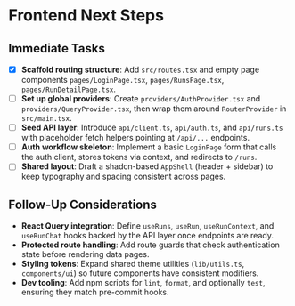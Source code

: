 # Frontend Next Steps

## Immediate Tasks
- [x] **Scaffold routing structure**: Add `src/routes.tsx` and empty page components `pages/LoginPage.tsx`, `pages/RunsPage.tsx`, `pages/RunDetailPage.tsx`.
- [ ] **Set up global providers**: Create `providers/AuthProvider.tsx` and `providers/QueryProvider.tsx`, then wrap them around `RouterProvider` in `src/main.tsx`.
- [ ] **Seed API layer**: Introduce `api/client.ts`, `api/auth.ts`, and `api/runs.ts` with placeholder fetch helpers pointing at `/api/...` endpoints.
- [ ] **Auth workflow skeleton**: Implement a basic `LoginPage` form that calls the auth client, stores tokens via context, and redirects to `/runs`.
- [ ] **Shared layout**: Draft a shadcn-based `AppShell` (header + sidebar) to keep typography and spacing consistent across pages.

## Follow-Up Considerations
- **React Query integration**: Define `useRuns`, `useRun`, `useRunContext`, and `useRunChat` hooks backed by the API layer once endpoints are ready.
- **Protected route handling**: Add route guards that check authentication state before rendering data pages.
- **Styling tokens**: Expand shared theme utilities (`lib/utils.ts`, `components/ui`) so future components have consistent modifiers.
- **Dev tooling**: Add npm scripts for `lint`, `format`, and optionally `test`, ensuring they match pre-commit hooks.
